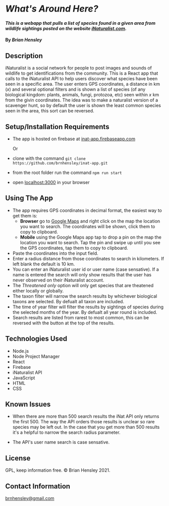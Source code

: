 # _What's Around Here?_

#### _This is a webapp that pulls a list of species found in a given area from wildlife sightings posted on the website [iNaturalist.com](www.inaturalist.com)._

#### By _**Brian Hensley**_

## Description

iNaturalist is a social network for people to post images and sounds of wildlife to get identifications from the community. This is a React app that calls to the iNaturalist API to help users discover what species have been seen in a specific area.  The user enters GPS coordinates, a distance in km (_x_) and several optional filters and is shown a list of species (of any biological kingdom: plants, animals, fungi, protozoa, etc) seen within _x_ km from the givin coordinates. The idea was to make a naturalist version of a scavenger hunt, so by default the user is shown the least common species seen in the area, this sort can be reversed.

## Setup/Installation Requirements

* The app is hosted on firebase at [inat-app.firebaseapp.com](https://inat-app.firebaseapp.com/)
    
    Or

* clone with the command `git clone https://github.com/brnhensley/inat-app.git`
* from the root folder run the command `npm run start`
* open [localhost:3000](http://localhost:3000/) in your browser

## Using The App

* The app requires GPS coordinates in decimal format, the easiest way to get them is:
    * **Browser** go to [Google Maps](https://www.google.com/maps) and right click on the map the location you want to search. The coordinates will be shown, click them to copy to clipboard.
    * **Mobile** using the Google Maps app tap to drop a pin on the map the location you want to search. Tap the pin and swipe up until you see the GPS coordinates, tap them to copy to clipboard.
* Paste the coordinates into the input field.
* Enter a radius distance from those coordinates to search in kilometers. If left blank the default is 10 km.
* You can enter an iNaturalist user id or user name (case sensative). If a name is entered the search will only show results that the user has never observed on their iNaturalist account.
* The _Threatened only_ option will only get species that are theatened either locally or globally.
* The taxon filter will narrow the search results by whichever biological taxons are selected. By defualt all taxon are included.
* The time of year filter will filter the results by sightings of species during the selected months of the year. By defualt all year round is included.
* Search results are listed from rarest to most common, this can be reversed with the button at the top of the results.

## Technologies Used

* Node.js
* Node Project Manager
* React
* Firebase
* iNaturalist API
* JavaScript
* HTML
* CSS

## Known Issues

* When there are more than 500 search results the iNat API only returns the first 500. The way the API orders those results is unclear so rare species may be left out. In the case that you get more than 500 results it's a helpful to narrow the search radius parameter.

* The API's user name search is case sensative.

## License

GPL, keep information free. © Brian Hensley 2021. 

## Contact Information

brnhensley@gmail.com
